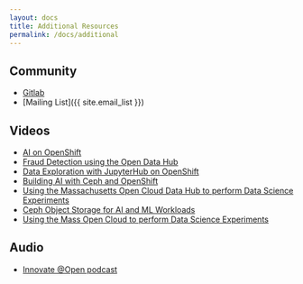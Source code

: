 ```yaml
---
layout: docs
title: Additional Resources
permalink: /docs/additional
---
```


## Community
- [Gitlab]({{site.repo}})
- [Mailing List]({{ site.email_list }})
<!--- Slack-->
<!--- Meetings-->


## Videos
- [AI on OpenShift](https://www.youtube.com/watch?v=MD1x2IT7rdg)
- [Fraud Detection using the Open Data Hub](https://youtu.be/IcQ2bhsw_kQ)
- [Data Exploration with JupyterHub on OpenShift](https://www.youtube.com/watch?v=by0l3b55i7g)
- [Building AI with Ceph and OpenShift](https://www.youtube.com/watch?v=B6E7SyxOB2M)
- [Using the Massachusetts Open Cloud Data Hub to perform Data Science Experiments](https://www.youtube.com/watch?v=iUJ6RGfY0JQ)
- [Ceph Object Storage for AI and ML Workloads](https://www.youtube.com/watch?v=n2IW3VIZmg4)
- [Using the Mass Open Cloud to perform Data Science Experiments](https://youtu.be/CZwUCgkKIc4)

## Audio
- [Innovate @Open podcast](https://grhpodcasts.s3.amazonaws.com/opendatahub1908.mp3)
